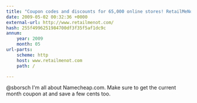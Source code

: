 ```yaml
---
title: "Coupon codes and discounts for 65,000 online stores! RetailMeNot.com"
date: 2009-05-02 00:32:36 +0000
external-url: http://www.retailmenot.com/
hash: 255f4996251984700df3f35f5af1dc9c
annum:
    year: 2009
    month: 05
url-parts:
    scheme: http
    host: www.retailmenot.com
    path: /

---
```


@sborsch I'm all about Namecheap.com. Make sure to get the current month coupon at  and save a few cents too.
